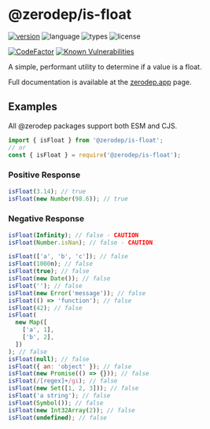 # @zerodep/is-float

[![version](https://img.shields.io/npm/v/@zerodep/is-float?style=flat-square&color=blue)](https://www.npmjs.com/package/@zerodep/is-float)
![language](https://img.shields.io/badge/typescript-100%25-blue?style=flat-square)
![types](https://img.shields.io/badge/types-included-blue?style=flat-square)
![license](https://img.shields.io/github/license/cdepage/zerodep?color=blue&style=flat-square)

[![CodeFactor](https://www.codefactor.io/repository/github/cdepage/zerodep/badge)](https://www.codefactor.io/repository/github/cdepage/zerodep)
[![Known Vulnerabilities](https://snyk.io/test/github/cdepage/zerodep/badge.svg)](https://snyk.io/test/github/cdepage/zerodep)

A simple, performant utility to determine if a value is a float.

Full documentation is available at the [zerodep.app](http://zerodep.app/#/is/float) page.

## Examples

All @zerodep packages support both ESM and CJS.

```javascript
import { isFloat } from '@zerodep/is-float';
// or
const { isFloat } = require('@zerodep/is-float');
```

### Positive Response

```javascript
isFloat(3.14); // true
isFloat(new Number(98.6)); // true
```

### Negative Response

```javascript
isFloat(Infinity); // false - CAUTION
isFloat(Number.isNan); // false - CAUTION

isFloat(['a', 'b', 'c']); // false
isFloat(1000n); // false
isFloat(true); // false
isFloat(new Date()); // false
isFloat(''); // false
isFloat(new Error('message')); // false
isFloat(() => 'function'); // false
isFloat(42); // false
isFloat(
  new Map([
    ['a', 1],
    ['b', 2],
  ])
); // false
isFloat(null); // false
isFloat({ an: 'object' }); // false
isFloat(new Promise(() => {})); // false
isFloat(/[regex]+/gi); // false
isFloat(new Set([1, 2, 3])); // false
isFloat('a string'); // false
isFloat(Symbol()); // false
isFloat(new Int32Array(2)); // false
isFloat(undefined); // false
```
